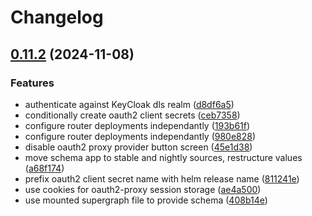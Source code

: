 # Changelog

## [0.11.2](https://github.com/garryod/graph-federation/compare/graph-v0.11.1...graph@v0.11.2) (2024-11-08)


### Features

* authenticate against KeyCloak dls realm ([d8df6a5](https://github.com/garryod/graph-federation/commit/d8df6a5f56b37b9eecbcd777b960c2b5c142bbc6))
* conditionally create oauth2 client secrets ([ceb7358](https://github.com/garryod/graph-federation/commit/ceb7358ddd6c6c72462a4936cf11dd6d6d8a9243))
* configure router deployments independantly ([193b61f](https://github.com/garryod/graph-federation/commit/193b61f7b0397acce0d8ddb29687f04d3ad02120))
* configure router deployments independantly ([980e828](https://github.com/garryod/graph-federation/commit/980e828b416b1900903dfc1a1062d4b4acfcf721))
* disable oauth2 proxy provider button screen ([45e1d38](https://github.com/garryod/graph-federation/commit/45e1d38d9dc5997bd3c4aad63b55a4d3dff8f695))
* move schema app to stable and nightly sources, restructure values ([a68f174](https://github.com/garryod/graph-federation/commit/a68f174c53cc19a14bbffb80dd7d46404b0b7d0b))
* prefix oauth2 client secret name with helm release name ([811241e](https://github.com/garryod/graph-federation/commit/811241e8e985835dd4f7159e36280d64ecfc6986))
* use cookies for oauth2-proxy session storage ([ae4a500](https://github.com/garryod/graph-federation/commit/ae4a50092eb09db96d804c74f3747f88f960d4b9))
* use mounted supergraph file to provide schema ([408b14e](https://github.com/garryod/graph-federation/commit/408b14eaef6e3b61aec2e2d246ba4f10b913d4c8))
